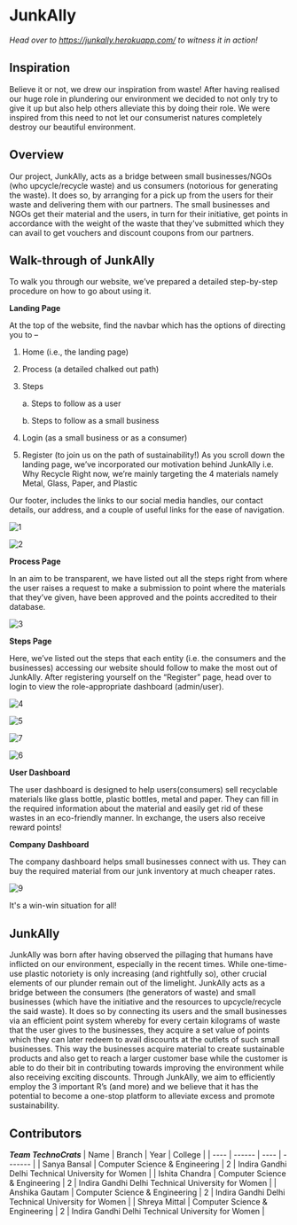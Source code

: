 # JunkAlly
<i>Head over to https://junkally.herokuapp.com/ to witness it in action!</i>

## Inspiration
Believe it or not, we drew our inspiration from waste! After having realised our huge role in plundering our environment we decided to not only try to give it up but also help others alleviate this by doing their role. We were inspired from this need to not let our consumerist natures completely destroy our beautiful environment.


## Overview
Our project, JunkAlly, acts as a bridge between small businesses/NGOs (who upcycle/recycle waste) and us consumers (notorious for generating the waste). It does so, by arranging for a pick up from the users for their waste and delivering them with our partners. The small businesses and NGOs get their material and the users, in turn for their initiative, get points in accordance with the weight of the waste that they've submitted which they can avail to get vouchers and discount coupons from our partners.


## Walk-through of JunkAlly
To walk you through our website, we’ve prepared a detailed step-by-step procedure on how to go about using it.

**Landing Page**

At the top of the website, find the navbar which has the options of directing you to –
1.	Home (i.e., the landing page)
2.	Process (a detailed chalked out path)
3.	Steps

    a.	Steps to follow as a user
    
    b.	Steps to follow as a small business
    
4.	Login (as a small business or as a consumer)
5.	Register (to join us on the path of sustainability!)
As you scroll down the landing page, we’ve incorporated our motivation behind JunkAlly i.e. Why Recycle
Right now, we’re mainly targeting the 4 materials namely Metal, Glass, Paper, and Plastic

Our footer, includes the links to our social media handles, our contact details, our address, and a couple of useful links for the ease of navigation.

![1](https://user-images.githubusercontent.com/83218056/158043551-4005f849-dbd3-444b-abcf-4428c27f305d.JPG)

![2](https://user-images.githubusercontent.com/83218056/158043553-4e323926-62e8-47b9-a80f-890c737ed4be.JPG)


**Process Page**

In an aim to be transparent, we have listed out all the steps right from where the user raises a request to make a submission to point where the materials that they’ve given, have been approved and the points accredited to their database.

![3](https://user-images.githubusercontent.com/83218056/158043567-af41bb0f-6d1d-40f6-a81a-1e64c097bf76.JPG)


**Steps Page**

Here, we’ve listed out the steps that each entity (i.e. the consumers and the businesses) accessing our website should follow to make the most out of JunkAlly.
After registering yourself on the “Register” page, head over to login to view the role-appropriate dashboard (admin/user).

![4](https://user-images.githubusercontent.com/83218056/158043568-4ee67b43-8fed-4727-b1fc-1d3663521111.JPG)

![5](https://user-images.githubusercontent.com/83218056/158043569-dd2fddf8-7b48-469a-9cb1-11115b496f7e.JPG)

![7](https://user-images.githubusercontent.com/83218056/158043592-4dbd5537-7df0-4ba1-beeb-d05ba98111fc.JPG)

![6](https://user-images.githubusercontent.com/83218056/158043586-e6d55f54-8d21-40e3-a45f-1efe4b69d778.JPG)


**User Dashboard**

The user dashboard is designed to help users(consumers) sell recyclable materials like glass bottle, plastic bottles, metal and paper. They can fill in the required information about the material and easily get rid of these wastes in an eco-friendly manner. In exchange, the users also receive reward points!

**Company Dashboard**

The company dashboard helps small businesses connect with us. They can buy the required material from our junk inventory at much cheaper rates.

![9](https://user-images.githubusercontent.com/79536730/158043674-76fd3d12-51dc-4fa4-8ed9-3bf8aca71629.png)

It's a win-win situation for all!

## JunkAlly
JunkAlly was born after having observed the pillaging that humans have inflicted on our environment, especially in the recent times. While one-time-use plastic notoriety is only increasing (and rightfully so), other crucial elements of our plunder remain out of the limelight.
JunkAlly acts as a bridge between the consumers (the generators of waste) and small businesses (which have the initiative and the resources to upcycle/recycle the said waste). It does so by connecting its users and the small businesses via an efficient point system whereby for every certain kilograms of waste that the user gives to the businesses, they acquire a set value of points which they can later redeem to avail discounts at the outlets of such small businesses. This way the businesses acquire material to create sustainable products and also get to reach a larger customer base while the customer is able to do their bit in contributing towards improving the environment while also receiving exciting discounts.
Through JunkAlly, we aim to efficiently employ the 3 important R’s (and more) and we believe that it has the potential to become a one-stop platform to alleviate excess and promote sustainability.


## Contributors
***Team TechnoCrats***
| Name | Branch | Year | College |
| ---- | ------ | ---- | ------- |
| Sanya Bansal	| Computer Science & Engineering | 2 | Indira Gandhi Delhi Technical University for Women |
| Ishita Chandra	| Computer Science & Engineering | 2 | Indira Gandhi Delhi Technical University for Women |
| Anshika Gautam | Computer Science & Engineering | 2 | Indira Gandhi Delhi Technical University for Women |
| Shreya Mittal	| Computer Science & Engineering | 2 | Indira Gandhi Delhi Technical University for Women |
